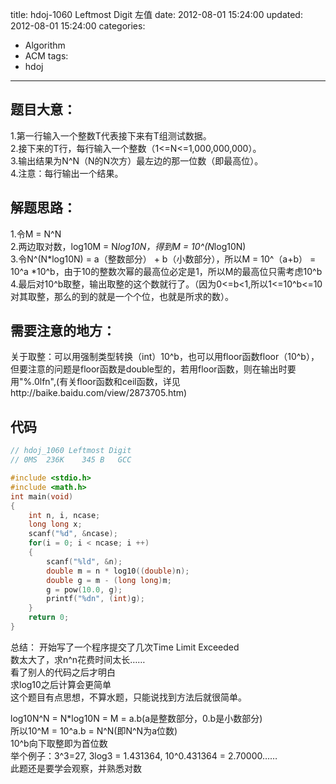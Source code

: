 title: hdoj-1060 Leftmost Digit 左值
date: 2012-08-01 15:24:00
updated: 2012-08-01 15:24:00
categories:
  - Algorithm
  - ACM
tags:
  - hdoj
---

## 题目大意：

1.第一行输入一个整数T代表接下来有T组测试数据。  
2.接下来的T行，每行输入一个整数（1<=N<=1,000,000,000）。  
3.输出结果为N^N（N的N次方）最左边的那一位数（即最高位）。  
4.注意：每行输出一个结果。

## 解题思路：
1.令M = N^N  
2.两边取对数，log10M = N*log10N，得到M = 10^(N*log10N)  
3.令N^(N*log10N) = a（整数部分） + b（小数部分），所以M = 10^（a+b） = 10^a *10^b，由于10的整数次幂的最高位必定是1，所以M的最高位只需考虑10^b  
4.最后对10^b取整，输出取整的这个数就行了。（因为0<=b<1,所以1<=10^b<=10对其取整，那么的到的就是一个个位，也就是所求的数）。

## 需要注意的地方：
关于取整：可以用强制类型转换（int）10^b，也可以用floor函数floor（10^b），但要注意的问题是floor函数是double型的，若用floor函数，则在输出时要用"%.0lfn",(有关floor函数和ceil函数，详见http://baike.baidu.com/view/2873705.htm)

## 代码
```c
// hdoj_1060 Leftmost Digit
// 0MS	236K	345 B	GCC

#include <stdio.h>
#include <math.h>
int main(void)
{
    int n, i, ncase;
	long long x;
	scanf("%d", &ncase);
    for(i = 0; i < ncase; i ++)
    {
        scanf("%ld", &n);
        double m = n * log10((double)n);
        double g = m - (long long)m;
        g = pow(10.0, g);
        printf("%dn", (int)g);
    }
	return 0;
}
```

总结：
开始写了一个程序提交了几次Time Limit Exceeded  
数太大了，求n^n花费时间太长……  
看了别人的代码之后才明白  
求log10之后计算会更简单  
这个题目有点思想，不算水题，只能说找到方法后就很简单。  

log10N^N = N*log10N = M = a.b(a是整数部分，0.b是小数部分)  
所以10^M = 10^a.b = N^N(即N^N为a位数)  
10^b向下取整即为首位数  
举个例子：3^3=27, 3log3 = 1.431364, 10^0.431364 = 2.70000……  
此题还是要学会观察，并熟悉对数

